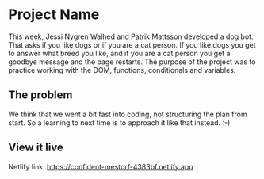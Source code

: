 # Project Name

This week, Jessi Nygren Walhed and Patrik Mattsson developed a dog bot. That asks if you like dogs or if you are a cat person. If you like dogs you get to answer what breed you like, and if you are a cat person you get a goodbye message and the page restarts. The purpose of the project was to practice working with the DOM, functions, conditionals and variables.

## The problem

We think that we went a bit fast into coding, not structuring the plan from start. So a learning to next time is to approach it like that instead. :-)

## View it live

Netlify link:
https://confident-mestorf-4383bf.netlify.app
